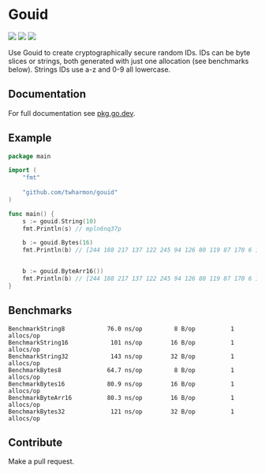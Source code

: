 # Gouid

![](https://github.com/twharmon/gouid/workflows/Test/badge.svg) [![](https://goreportcard.com/badge/github.com/twharmon/gouid)](https://goreportcard.com/report/github.com/twharmon/gouid) [![](https://gocover.io/_badge/github.com/twharmon/gouid)](https://gocover.io/github.com/twharmon/gouid)

Use Gouid to create cryptographically secure random IDs. IDs can be byte slices or strings, both generated with just one allocation (see benchmarks below).
Strings IDs use a-z and 0-9 all lowercase.


## Documentation

For full documentation see [pkg.go.dev](https://pkg.go.dev/github.com/twharmon/gouid).


## Example

```go
package main

import (
	"fmt"
	
	"github.com/twharmon/gouid"
)

func main() {
	s := gouid.String(10)
	fmt.Println(s) // mpln6nq37p

	b := gouid.Bytes(16)
	fmt.Println(b) // [244 188 217 137 122 245 94 126 80 119 87 170 6 178 228 179]


	b := gouid.ByteArr16())
	fmt.Println(b) // [244 188 217 137 122 245 94 126 80 119 87 170 6 178 228 179]
}
```

## Benchmarks

```
BenchmarkString8 	        76.0 ns/op	       8 B/op	       1 allocs/op
BenchmarkString16	         101 ns/op	      16 B/op	       1 allocs/op
BenchmarkString32 	         143 ns/op	      32 B/op	       1 allocs/op
BenchmarkBytes8  	        64.7 ns/op	       8 B/op	       1 allocs/op
BenchmarkBytes16 	        80.9 ns/op	      16 B/op	       1 allocs/op
BenchmarkByteArr16 	        80.3 ns/op	      16 B/op	       1 allocs/op
BenchmarkBytes32 	         121 ns/op	      32 B/op	       1 allocs/op
```

## Contribute

Make a pull request.

